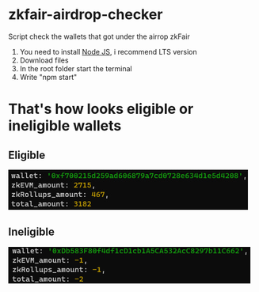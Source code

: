 # zkfair-airdrop-checker

Script check the wallets that got under the airrop zkFair

  1. You need to install [Node JS](https://nodejs.org/en), i recommend LTS version
  2. Download files
  3. In the root folder start the terminal
  4. Write "npm start"

# That's how looks eligible or ineligible wallets
## Eligible 
![Image](https://github.com/LegendGenesis/zkfair-airdrop-checker/blob/main/eligible.jpg)

## Ineligible
![Image](https://github.com/LegendGenesis/zkfair-airdrop-checker/blob/main/image.png)

